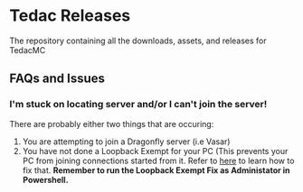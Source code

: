 # Tedac Releases
The repository containing all the downloads, assets, and releases for TedacMC

## FAQs and Issues

### I'm stuck on locating server and/or I can't join the server!
  There are probably either two things that are occuring:
  
1. You are attempting to join a Dragonfly server (i.e Vasar)
2. You have not done a Loopback Exempt for your PC (This prevents your PC from joining connections started from it. Refer to [here](https://doc.pmmp.io/en/rtfd/faq/connecting/win10localhostcantconnect.html) to learn how to fix that. __Remember to run the Loopback Exempt Fix as __Administator__ in Powershell.__
